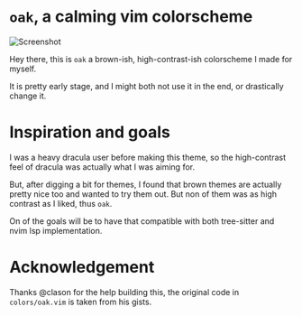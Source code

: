 # `oak`, a calming vim colorscheme

![Screenshot](https://i.imgur.com/SYhRxww.png)

Hey there, this is `oak` a brown-ish, high-contrast-ish colorscheme I made for myself.

It is pretty early stage, and I might both not use it in the end, or drastically change it.

# Inspiration and goals

I was a heavy dracula user before making this theme, so the high-contrast feel of dracula was
actually what I was aiming for.

But, after digging a bit for themes, I found that brown themes are actually pretty nice too and
wanted to try them out. But non of them was as high contrast as I liked, thus `oak`.

On of the goals will be to have that compatible with both tree-sitter and nvim lsp implementation.

# Acknowledgement

Thanks @clason for the help building this, the original code in `colors/oak.vim` is taken from his
gists.
